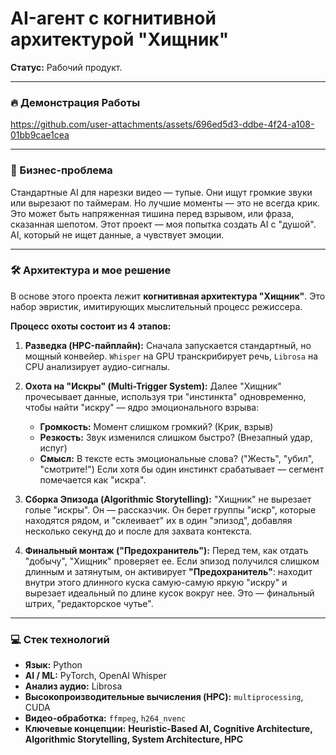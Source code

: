 # AI-агент с когнитивной архитектурой "Хищник"

**Статус:** Рабочий продукт.

---

### 🔥 Демонстрация Работы



https://github.com/user-attachments/assets/696ed5d3-ddbe-4f24-a108-01bb9cae1cea



---

### 🎯 Бизнес-проблема

Стандартные AI для нарезки видео — тупые. Они ищут громкие звуки или вырезают по таймерам. Но лучшие моменты — это не всегда крик. Это может быть напряженная тишина перед взрывом, или фраза, сказанная шепотом. Этот проект — моя попытка создать AI с "душой". AI, который не ищет данные, а чувствует эмоции.

---

### 🛠️ Архитектура и мое решение

В основе этого проекта лежит **когнитивная архитектура "Хищник"**. Это набор эвристик, имитирующих мыслительный процесс режиссера.

**Процесс охоты состоит из 4 этапов:**

1.  **Разведка (HPC-пайплайн):** Сначала запускается стандартный, но мощный конвейер. `Whisper` на GPU транскрибирует речь, `Librosa` на CPU анализирует аудио-сигналы.

2.  **Охота на "Искры" (Multi-Trigger System):** Далее "Хищник" прочесывает данные, используя три "инстинкта" одновременно, чтобы найти "искру" — ядро эмоционального взрыва:
    *   **Громкость:** Момент слишком громкий? (Крик, взрыв)
    *   **Резкость:** Звук изменился слишком быстро? (Внезапный удар, испуг)
    *   **Смысл:** В тексте есть эмоциональные слова? ("Жесть", "убил", "смотрите!")
    Если хотя бы один инстинкт срабатывает — сегмент помечается как "искра".

3.  **Сборка Эпизода (Algorithmic Storytelling):** "Хищник" не вырезает голые "искры". Он — рассказчик. Он берет группы "искр", которые находятся рядом, и "склеивает" их в один "эпизод", добавляя несколько секунд до и после для захвата контекста.

4.  **Финальный монтаж ("Предохранитель"):** Перед тем, как отдать "добычу", "Хищник" проверяет ее. Если эпизод получился слишком длинным и затянутым, он активирует **"Предохранитель"**: находит внутри этого длинного куска самую-самую яркую "искру" и вырезает идеальный по длине кусок вокруг нее. Это — финальный штрих, "редакторское чутье".

---

### 💻 Стек технологий

*   **Язык:** Python
*   **AI / ML:** PyTorch, OpenAI Whisper
*   **Анализ аудио:** Librosa
*   **Высокопроизводительные вычисления (HPC):** `multiprocessing`, CUDA
*   **Видео-обработка:** `ffmpeg`, `h264_nvenc`
*   **Ключевые концепции:** **Heuristic-Based AI, Cognitive Architecture, Algorithmic Storytelling, System Architecture, HPC**
